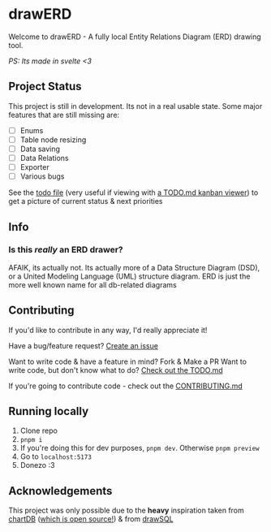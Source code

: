 # drawERD

Welcome to drawERD - A fully local Entity Relations Diagram (ERD) drawing tool.

_PS: Its made in svelte <3_

## Project Status

This project is still in development. Its not in a real usable state. Some major features that are still missing are:

-   [ ] Enums
-   [ ] Table node resizing
-   [ ] Data saving
-   [ ] Data Relations
-   [ ] Exporter
-   [ ] Various bugs

See the [todo file](/TODO.md) (very useful if viewing with [a TODO.md kanban viewer](https://github.com/coddx-hq/coddx-alpha)) to get a picture of current status & next priorities

## Info

### Is this _really_ an ERD drawer?

AFAIK, its actually not. Its actually more of a Data Structure Diagram (DSD), or a United Modeling Language (UML) structure diagram. ERD is just the more well known name for all db-related diagrams

## Contributing

If you'd like to contribute in any way, I'd really appreciate it!

Have a bug/feature request? [Create an issue](https://github.com/ShadiestGoat/drawERD/issues/new/choose)

Want to write code & have a feature in mind? Fork & Make a PR
Want to write code, but don't know what to do? [Check out the TODO.md](./TODO.md)

If you're going to contribute code - check out the [CONTRIBUTING.md](/CONTRIBUTING.md)

## Running locally

1. Clone repo
2. `pnpm i`
3. If you're doing this for dev purposes, `pnpm dev`. Otherwise `pnpm preview`
4. Go to `localhost:5173`
5. Donezo :3

## Acknowledgements

This project was only possible due to the **heavy** inspiration taken from [chartDB](https://app.chartdb.io) ([which is open source!](https://github.com/chartdb/chartdb)) & from [drawSQL](https://drawsql.app)
